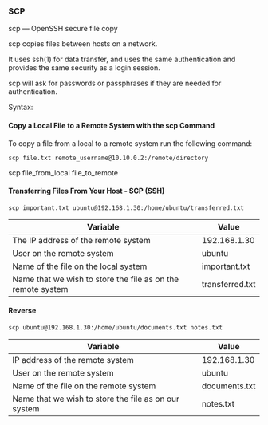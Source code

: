 ### SCP

scp — OpenSSH secure file copy

scp copies files between hosts on a network.

It uses ssh(1) for data transfer, and uses the same authentication and provides the same security as a login session.

scp will ask for passwords or passphrases if they are needed for authentication.

Syntax:

#### Copy a Local File to a Remote System with the scp Command

To copy a file from a local to a remote system run the following command:

`scp file.txt remote_username@10.10.0.2:/remote/directory`

scp file_from_local file_to_remote


#### Transferring Files From Your Host - SCP (SSH)

`scp important.txt ubuntu@192.168.1.30:/home/ubuntu/transferred.txt`

Variable | Value
-|-
The IP address of the remote system | 192.168.1.30
User on the remote system | ubuntu
Name of the file on the local system | important.txt
Name that we wish to store the file as on the remote system | transferred.txt


#### Reverse

`scp ubuntu@192.168.1.30:/home/ubuntu/documents.txt notes.txt`

Variable | Value
-|-
IP address of the remote system | 192.168.1.30
User on the remote system | ubuntu
Name of the file on the remote system | documents.txt
Name that we wish to store the file as on our system | notes.txt
